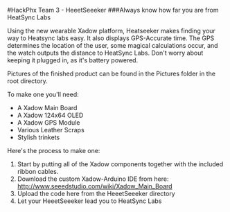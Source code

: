 #HackPhx Team 3 - HeeetSeeeker
###Always know how far you are from HeatSync Labs

Using the new wearable Xadow platform, Heatseeker makes finding your way to Heatsync labs easy. It also displays GPS-Accurate time. The GPS determines the location of the user, some magical calculations occur, and the watch outputs the distance to HeatSync Labs. Don't worry about keeping it plugged in, as it's battery powered.

Pictures of the finished product can be found in the Pictures folder in the root directory.

To make one you'll need:
* A Xadow Main Board
* A Xadow 124x64 OLED
* A Xadow GPS Module
* Various Leather Scraps
* Stylish trinkets

Here's the process to make one:

1. Start by putting all of the Xadow components together with the included ribbon cables.
2. Download the custom Xadow-Arduino IDE from here: http://www.seeedstudio.com/wiki/Xadow_Main_Board
3. Upload the code here from the HeeetSeeeker directory
4. Let your HeeetSeeeker lead you to HeatSync Labs
